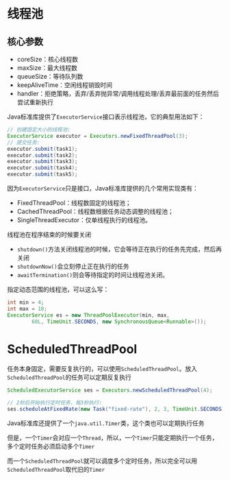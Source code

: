 # 线程池

## 核心参数

+ coreSize：核心线程数
+ maxSize：最大线程数
+ queueSize：等待队列数
+ keepAliveTime：空闲线程销毁时间
+ handler：拒绝策略，丢弃/丢弃抛异常/调用线程处理/丢弃最前面的任务然后尝试重新执行



Java标准库提供了`ExecutorService`接口表示线程池，它的典型用法如下：

```java
// 创建固定大小的线程池:
ExecutorService executor = Executors.newFixedThreadPool(3);
// 提交任务:
executor.submit(task1);
executor.submit(task2);
executor.submit(task3);
executor.submit(task4);
executor.submit(task5);
```

因为`ExecutorService`只是接口，Java标准库提供的几个常用实现类有：

- FixedThreadPool：线程数固定的线程池；
- CachedThreadPool：线程数根据任务动态调整的线程池；
- SingleThreadExecutor：仅单线程执行的线程池。





线程池在程序结束的时候要关闭

+ `shutdown()`方法关闭线程池的时候，它会等待正在执行的任务先完成，然后再关闭
+ `shutdownNow()`会立刻停止正在执行的任务
+ `awaitTermination()`则会等待指定的时间让线程池关闭。 



指定动态范围的线程池，可以这么写：

```java
int min = 4;
int max = 10;
ExecutorService es = new ThreadPoolExecutor(min, max,
        60L, TimeUnit.SECONDS, new SynchronousQueue<Runnable>());
```



# ScheduledThreadPool

任务本身固定，需要反复执行的，可以使用`ScheduledThreadPool`。放入`ScheduledThreadPool`的任务可以定期反复执行

```java
ScheduledExecutorService ses = Executors.newScheduledThreadPool(4);

// 2秒后开始执行定时任务，每3秒执行:
ses.scheduleAtFixedRate(new Task("fixed-rate"), 2, 3, TimeUnit.SECONDS);
```



Java标准库还提供了一个`java.util.Timer`类，这个类也可以定期执行任务

但是，一个`Timer`会对应一个`Thread`，所以，一个`Timer`只能定期执行一个任务，多个定时任务必须启动多个`Timer`

而一个`ScheduledThreadPool`就可以调度多个定时任务，所以完全可以用`ScheduledThreadPool`取代旧的`Timer`















